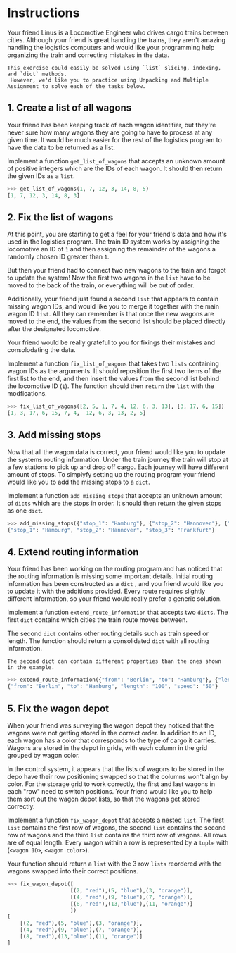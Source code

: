 # Instructions

Your friend Linus is a Locomotive Engineer who drives cargo trains between cities.
Although your friend is great handling the trains, they aren't amazing handling the logistics computers and would like your programming help organizing the train and correcting mistakes in the data.

```exercism/note
This exercise could easily be solved using `list` slicing, indexing, and `dict` methods.
 However, we'd like you to practice using Unpacking and Multiple Assignment to solve each of the tasks below.
```

## 1. Create a list of all wagons

Your friend has been keeping track of each wagon identifier, but they're never sure how many wagons they are going to have to process at any given time. It would be much easier for the rest of the logistics program to have the data to be returned as a list.

Implement a function `get_list_of_wagons` that accepts an unknown amount of positive integers which are the IDs of each wagon.
It should then return the given IDs as a `list`.

```python
>>> get_list_of_wagons(1, 7, 12, 3, 14, 8, 5)
[1, 7, 12, 3, 14, 8, 3]
```

## 2. Fix the list of wagons

At this point, you are starting to get a feel for your friend's data and how it's used in the logistics program.
The train ID system works by assigning the locomotive an ID of `1` and then assigning the remainder of the wagons a randomly chosen ID greater than `1`.

But then your friend had to connect two new wagons to the train and forgot to update the system!
Now the first two wagons in the `list` have to be moved to the back of the train, or everything will be out of order.

Additionally, your friend just found a second `list` that appears to contain missing wagon IDs, and would like you to merge it together with the main wagon ID `list`.
All they can remember is that once the new wagons are moved to the end, the values from the second list should be placed directly after the designated locomotive.

Your friend would be really grateful to you for fixings their mistakes and consolodating the data.

Implement a function `fix_list_of_wagons` that takes two `lists` containing wagon IDs as the arguments.
It should reposition the first two items of the first list to the end, and then insert the values from the second list behind the locomotive ID (`1`).
The function should then `return` the `list` with the modfications.

```python
>>> fix_list_of_wagons([2, 5, 1, 7, 4, 12, 6, 3, 13], [3, 17, 6, 15])
[1, 3, 17, 6, 15, 7, 4,  12, 6, 3, 13, 2, 5]
```

## 3. Add missing stops

Now that all the wagon data is correct, your friend would like you to update the systems routing information.
Under the train journey the train will stop at a few stations to pick up and drop off cargo.
Each journey will have different amount of stops. To simplyfy setting up the routing program your friend would like you to add the missing stops to a `dict`.

Implement a function `add_missing_stops` that accepts an unknown amount of `dicts` which are the stops in order.
It should then return the given stops as one `dict`.

```python
>>> add_missing_stops({"stop_1": "Hamburg"}, {"stop_2": "Hannover"}, {"stop_3": "Frankfurt"})
{"stop_1": "Hamburg", "stop_2": "Hannover", "stop_3": "Frankfurt"}
```

## 4. Extend routing information

Your friend has been working on the routing program and has noticed that the routing information is missing some important details.
Initial routing information has been constructed as a `dict` , and you friend would like you to update it with the additions provided.
Every route requires slightly different information, so your friend would really prefer a generic solution.

Implement a function `extend_route_information` that accepts two `dicts`.
The first `dict` contains which cities the train route moves between.

The second `dict` contains other routing details such as train speed or length.
The function should return a consolidated `dict` with all routing information.

```exercism/note
The second dict can contain different properties than the ones shown in the example.
```

```python
>>> extend_route_information({"from": "Berlin", "to": "Hamburg"}, {"length": "100", "speed": "50"})
{"from": "Berlin", "to": "Hamburg", "length": "100", "speed": "50"}
```

## 5. Fix the wagon depot

When your friend was surveying the wagon depot they noticed that the wagons were not getting stored in the correct order.
In addition to an ID, each wagon has a color that corresponds to the type of cargo it carries.
Wagons are stored in the depot in grids, with each column in the grid grouped by wagon color.

In the control system, it appears that the lists of wagons to be stored in the depo have their row positioning swapped so that the columns won't align by color. For the storage grid to work correctly, the first and last wagons in each "row" need to switch positions.
Your friend would like you to help them sort out the wagon depot lists, so that the wagons get stored correctly.

Implement a function `fix_wagon_depot` that accepts a nested `list`.
The first `list` contains the first row of wagons, the second `list` contains the second row of wagons and the third `list` contains the third row of wagons. All rows are of equal length.
Every wagon within a row is represented by a `tuple` with (`<wagon ID>`, `<wagon color>`).

Your function should return a `list` with the 3 row `lists` reordered with the wagons swapped into their correct positions.

```python
>>> fix_wagon_depot([
                    [(2, "red"),(5, "blue"),(3, "orange")],
                    [(4, "red"),(9, "blue"),(7, "orange")],
                    [(8, "red"),(13,"blue"),(11, "orange")]
                    ])
[
    [(2, "red"),(5, "blue"),(3, "orange")],
    [(4, "red"),(9, "blue"),(7, "orange")],
    [(8, "red"),(13,"blue"),(11, "orange")]
]
```
